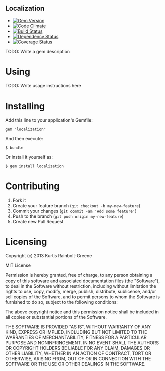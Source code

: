 Localization
-------

  - [![Gem Version](https://badge.fury.io/rb/localization.png)](https://rubygems.org/gems/localization)
  - [![Code Climate](https://codeclimate.com/github/krainboltgreene/localization.png)](https://codeclimate.com/github/krainboltgreene/localization)
  - [![Build Status](https://travis-ci.org/krainboltgreene/localization.png)](https://travis-ci.org/krainboltgreene/localization)
  - [![Dependency Status](https://gemnasium.com/krainboltgreene/localization.png)](https://gemnasium.com/krainboltgreene/localization)
  - [![Coverage Status](https://coveralls.io/repos/krainboltgreene/localization/badge.png?branch=master)](https://coveralls.io/r/krainboltgreene/localization)


TODO: Write a gem description


Using
=====

TODO: Write usage instructions here


Installing
==========

Add this line to your application's Gemfile:

    gem "localization"

And then execute:

    $ bundle

Or install it yourself as:

    $ gem install localization


Contributing
============

  1. Fork it
  2. Create your feature branch (`git checkout -b my-new-feature`)
  3. Commit your changes (`git commit -am 'Add some feature'`)
  4. Push to the branch (`git push origin my-new-feature`)
  5. Create new Pull Request


Licensing
=========

Copyright (c) 2013 Kurtis Rainbolt-Greene

MIT License

Permission is hereby granted, free of charge, to any person obtaining
a copy of this software and associated documentation files (the
"Software"), to deal in the Software without restriction, including
without limitation the rights to use, copy, modify, merge, publish,
distribute, sublicense, and/or sell copies of the Software, and to
permit persons to whom the Software is furnished to do so, subject to
the following conditions:

The above copyright notice and this permission notice shall be
included in all copies or substantial portions of the Software.

THE SOFTWARE IS PROVIDED "AS IS", WITHOUT WARRANTY OF ANY KIND,
EXPRESS OR IMPLIED, INCLUDING BUT NOT LIMITED TO THE WARRANTIES OF
MERCHANTABILITY, FITNESS FOR A PARTICULAR PURPOSE AND
NONINFRINGEMENT. IN NO EVENT SHALL THE AUTHORS OR COPYRIGHT HOLDERS BE
LIABLE FOR ANY CLAIM, DAMAGES OR OTHER LIABILITY, WHETHER IN AN ACTION
OF CONTRACT, TORT OR OTHERWISE, ARISING FROM, OUT OF OR IN CONNECTION
WITH THE SOFTWARE OR THE USE OR OTHER DEALINGS IN THE SOFTWARE.
